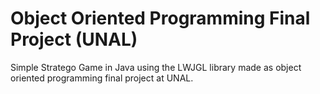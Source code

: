 Object Oriented Programming Final Project (UNAL)
===============

Simple Stratego Game in Java using the LWJGL library made as object oriented programming final project at UNAL.

